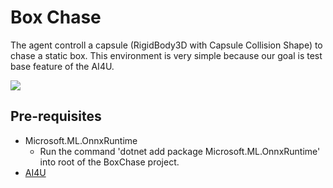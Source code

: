 # Box Chase
The agent controll a capsule (RigidBody3D with Capsule Collision Shape) to chase a static box.
This environment is very simple because our goal is test base feature of the AI4U.


![](docimg/fig2.png)


## Pre-requisites

* Microsoft.ML.OnnxRuntime
	- Run the command 'dotnet add package Microsoft.ML.OnnxRuntime' into root of the BoxChase project.
* [AI4U](https://github.com/gilzamir18/ai4u)
